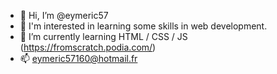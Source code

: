 - 👋 Hi, I’m @eymeric57
- 👀 I'm interested in learning some skills in web development.
- 🌱 I’m currently learning HTML / CSS / JS (https://fromscratch.podia.com/)
- 📫 eymeric57160@hotmail.fr

<!---
eymeric57/eymeric57 is a ✨ special ✨ repository because its `README.md` (this file) appears on your GitHub profile.
You can click the Preview link to take a look at your changes.
--->
